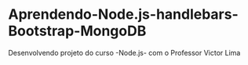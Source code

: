 # Aprendendo-Node.js-handlebars-Bootstrap-MongoDB
 Desenvolvendo projeto do curso -Node.js- com o Professor Victor Lima
